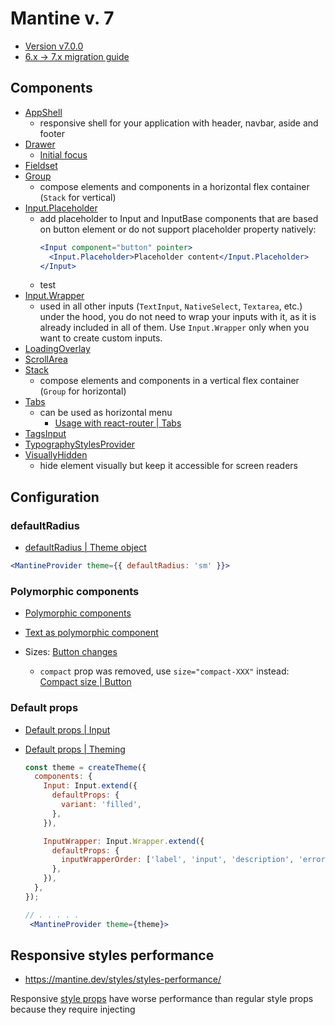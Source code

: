 # Mantine v. 7

- [Version v7.0.0](https://mantine.dev/changelog/7-0-0/)
- [6.x -> 7.x migration guide](https://mantine.dev/guides/6x-to-7x/)

## Components

- [AppShell](https://mantine.dev/core/app-shell/)
	- responsive shell for your application with header, navbar, aside and footer
- [Drawer](https://mantine.dev/core/drawer)
	- [Initial focus](https://mantine.dev/core/drawer/#initial-focus)
- [Fieldset](https://mantine.dev/core/fieldset/)
- [Group](https://mantine.dev/core/group/)
	- compose elements and components in a horizontal flex container (`Stack` for vertical)
- [Input.Placeholder](https://mantine.dev/core/input/#inputplaceholder-component)
	- add placeholder to Input and InputBase components that are based on button element or do not support placeholder property natively:
		```jsx
		<Input component="button" pointer>
		  <Input.Placeholder>Placeholder content</Input.Placeholder>
		</Input>
		```
	- test
- [Input.Wrapper](https://mantine.dev/core/input/#inputwrapper-component)
	- used in all other inputs (`TextInput`, `NativeSelect`, `Textarea`, etc.) under the hood, you do not need to wrap your inputs with it, as it is already included in all of them. Use `Input.Wrapper` only when you want to create custom inputs.
- [LoadingOverlay](https://mantine.dev/core/loading-overlay)
- [ScrollArea](https://mantine.dev/core/scroll-area/#scroll-element-into-view)
- [Stack](https://mantine.dev/core/stack/)
	- compose elements and components in a vertical flex container (`Group` for horizontal)
- [Tabs](https://mantine.dev/core/tabs/)
	- can be used as horizontal menu
		- [Usage with react-router | Tabs](https://mantine.dev/core/tabs/#usage-with-react-router)
- [TagsInput](https://mantine.dev/core/tags-input/)
- [TypographyStylesProvider](https://mantine.dev/core/typography-styles-provider)
- [VisuallyHidden](https://mantine.dev/core/visually-hidden/)
	- hide element visually but keep it accessible for screen readers

## Configuration

### defaultRadius

- [defaultRadius | Theme object](https://mantine.dev/theming/theme-object/#defaultradius)

```jsx
<MantineProvider theme={{ defaultRadius: 'sm' }}>
```

### Polymorphic components

- [Polymorphic components](https://mantine.dev/guides/polymorphic/)
- [Text as polymorphic component](https://mantine.dev/core/text/#polymorphic-component)

- Sizes: [Button changes](https://mantine.dev/changelog/7-0-0/#button-changes)
	- `compact` prop was removed, use `size="compact-XXX"` instead: [Compact size | Button](https://mantine.dev/core/button/#compact-size)

### Default props

- [Default props | Input](https://mantine.dev/core/input/#default-props-on-theme)
- [Default props | Theming](https://mantine.dev/theming/default-props/#useprops-hook)

	```jsx
	const theme = createTheme({
	  components: {
	    Input: Input.extend({
	      defaultProps: {
	        variant: 'filled',
	      },
	    }),

	    InputWrapper: Input.Wrapper.extend({
	      defaultProps: {
	        inputWrapperOrder: ['label', 'input', 'description', 'error'],
	      },
	    }),
	  },
	});

	// . . . . .
	 <MantineProvider theme={theme}>
	```

## Responsive styles performance

- https://mantine.dev/styles/styles-performance/

Responsive [style props](https://mantine.dev/styles/style-props/) have worse performance than regular style props because they require injecting <style /> tag next to the component. It is fine to use responsive style props to apply styles to several components, but it is not recommended to use them in large lists of components, for example, if you have 1000 inputs with responsive margins, it is better to refactor to use classNames prop:

## Advanced styling

### Accessing theme values

#### Inside the components

[use-mantine-theme hook | Theme object](https://mantine.dev/theming/theme-object/#use-mantine-theme-hook)

```tsx
import { useMantineTheme } from '@mantine/core';

const theme = useMantineTheme();
<div style={{ background: theme.colors.blue[5] }} />;
```

#### Outside of components

[Access theme outside of components | Theme object](https://mantine.dev/theming/theme-object/#access-theme-outside-of-components)

```js
import { createTheme, mergeMantineTheme, DEFAULT_THEME } from '@mantine/theme';

const themeOverride = createTheme({
  primaryColor: 'orange',
  defaultRadius: 0,
});

export const theme = mergeMantineTheme(DEFAULT_THEME, themeOverride);
```

### User-defined theme values

- [other | Theme object](https://mantine.dev/theming/theme-object/#other)

```jsx
<MantineProvider
  theme={{ other: {
    charcoal: '#333333',
    primaryHeadingSize: 45,
    fontWeights: { bold: 700,	extraBold: 900 }
  } }}
>
```

### Styling component parts: `classNames`

- [classNames prop | Styles API | Mantine docs](https://mantine.dev/styles/styles-api/#classnames-prop)

With the `classNames` prop you can add classes to inner elements of Mantine components. It accepts an object with element names as keys and classes as values:

```tsx
import classes from './Demo.module.css';

<TextInput
  classNaOrgModemes={{
	root: classes.root, input: classes.input, label: classes.label,
  }}
```

### Static classes

- [Static classes | Global styles](https://v7.mantine.dev/styles/global-styles#static-classes)

`@mantine/core` package includes the following static classes:

- `mantine-active` – contains `:active` styles
- `mantine-focus-auto` – contains `:focus-visible` styles
- `mantine-focus-always` – contains `:focus` styles
- `mantine-focus-never` – removes default browser focus ring

### Focus ring

- [focus ring | Theme object](https://mantine.dev/theming/theme-object/#focusring): Controls focus ring styles: `auto | always | never`. (`auto` - focus on keyboard <kbd>Tab</kdb> key / browser setting)
- [focus class name | Theme object](https://mantine.dev/theming/theme-object/#focusclassname)

https://mantine.dev/theming/theme-object/#focusclassname

## SSR

- [Color schemes | Mantine](https://mantine.dev/theming/color-schemes/#color-scheme-value-caveats)
	- By default, the color scheme value is stored in local storage, and its value is saved in state before the component is mounted to avoid flash of inaccurate color scheme. This means that color scheme value can be different on client and server, as server does not have access to local storage and always uses the default value.